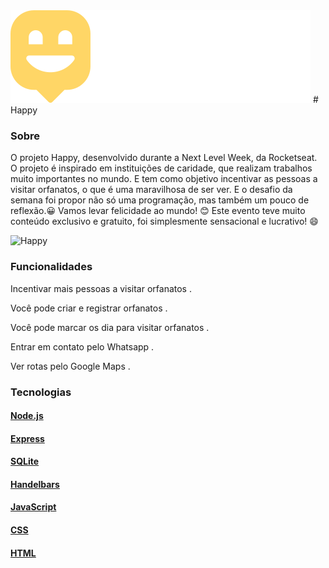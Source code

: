  <img src="/public/images/logo.svg" >
# Happy

### Sobre
O projeto Happy, desenvolvido durante a Next Level Week, da Rocketseat.
O projeto é inspirado em instituições de caridade, que realizam trabalhos muito importantes no mundo. E tem como objetivo incentivar as pessoas a visitar orfanatos, o que é uma maravilhosa de ser ver.
E o desafio da semana foi propor não só uma programação, mas também um pouco de reflexão.😀
Vamos levar felicidade ao mundo! 😊
Este evento teve muito conteúdo exclusivo e gratuito, foi simplesmente sensacional e lucrativo! 😄

![Happy](https://user-images.githubusercontent.com/64798575/96478835-88450980-120e-11eb-9662-a013f90aec74.png)

### Funcionalidades
Incentivar mais pessoas a visitar orfanatos                                                                                                                                      .

Você pode criar e registrar orfanatos                                                                                                                                             .

Você pode marcar os dia para visitar orfanatos                                                                                                                                    .

Entrar em contato pelo Whatsapp                                                                                                                                                   .

Ver rotas pelo Google Maps                                                                                                                                                        .


### Tecnologias
#### [Node.js](https://nodejs.org/en/)
#### [Express](https://expressjs.com/pt-br/)
#### [SQLite](https://www.sqlite.org/index.html)
#### [Handelbars](https://handlebarsjs.com/)
#### [JavaScript](https://www.javascript.com/)
#### [CSS](https://developer.mozilla.org/pt-BR/docs/Web/CSS)
#### [HTML](https://html.com/)


